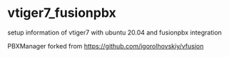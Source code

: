 # vtiger7_fusionpbx
setup information of vtiger7 with ubuntu 20.04 and fusionpbx integration


PBXManager forked from
https://github.com/igorolhovskiy/vfusion
